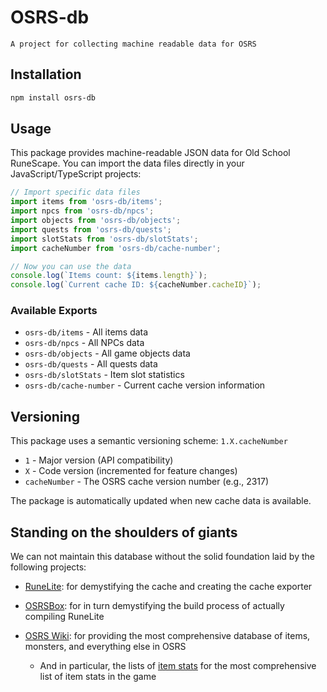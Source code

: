 # OSRS-db

`A project for collecting machine readable data for OSRS`

## Installation

```bash
npm install osrs-db
```

## Usage

This package provides machine-readable JSON data for Old School RuneScape. You can import the data files directly in your JavaScript/TypeScript projects:

```javascript
// Import specific data files
import items from 'osrs-db/items';
import npcs from 'osrs-db/npcs';
import objects from 'osrs-db/objects';
import quests from 'osrs-db/quests';
import slotStats from 'osrs-db/slotStats';
import cacheNumber from 'osrs-db/cache-number';

// Now you can use the data
console.log(`Items count: ${items.length}`);
console.log(`Current cache ID: ${cacheNumber.cacheID}`);
```

### Available Exports

- `osrs-db/items` - All items data
- `osrs-db/npcs` - All NPCs data
- `osrs-db/objects` - All game objects data
- `osrs-db/quests` - All quests data
- `osrs-db/slotStats` - Item slot statistics
- `osrs-db/cache-number` - Current cache version information

## Versioning

This package uses a semantic versioning scheme: `1.X.cacheNumber`

- `1` - Major version (API compatibility)
- `X` - Code version (incremented for feature changes)
- `cacheNumber` - The OSRS cache version number (e.g., 2317)

The package is automatically updated when new cache data is available.

## Standing on the shoulders of giants

We can not maintain this database without the solid foundation laid by the following projects:

- [RuneLite](https://runelite.net/): for demystifying the cache and creating the cache exporter
- [OSRSBox](https://www.osrsbox.com/blog/2018/07/26/osrs-cache-research-extract-cache-definitions/): for in turn demystifying the build process of actually compiling RuneLite

- [OSRS Wiki](https://oldschool.runescape.wiki/): for providing the most comprehensive database of items, monsters, and everything else in OSRS
  - And in particular, the lists of [item stats](https://oldschool.runescape.wiki/w/Calculator:Armoury) for the most comprehensive list of item stats in the game


